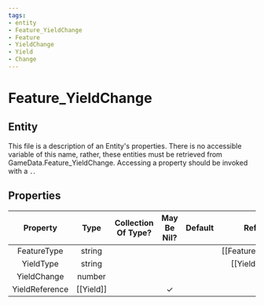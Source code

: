 ```yaml
---
tags:
- entity
- Feature_YieldChange
- Feature
- YieldChange
- Yield
- Change
---
```

# Feature_YieldChange
## Entity
This file is a description of an Entity's properties. There is no accessible variable of this name, rather, these entities must be retrieved from GameData.Feature_YieldChange. Accessing a property should be invoked with a `.`.
## Properties
|	Property	|	Type	|	Collection Of Type?	|	May Be Nil?	|	Default	|	References	|	Key	|	Notes	|
|	:-:	|	:-:	|	:-:	|	:-:	|	:-:	|	:-:	|	:-:	|	-:	|
|	FeatureType	|	string	|		|		|		|	[[Feature]].FeatureType	|		|	|
|	YieldType	|	string	|		|		|		|	[[Yield]].YieldType	|		|	|
|	YieldChange	|	number	|		|		|		|		|		|	|
|	YieldReference	|	[[Yield]]	|		|	✓	|		|		|		|	|
